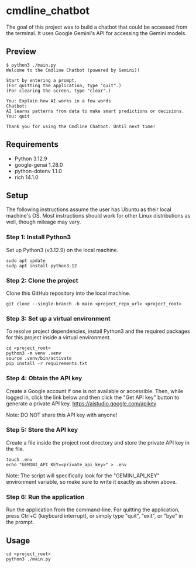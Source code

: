 # cmdline_chatbot

The goal of this project was to build a chatbot that could be accessed from the terminal. It uses Google Gemini's API for accessing the Gemini models.

## Preview

    $ python3 ./main.py 
    Welcome to the Cmdline Chatbot (powered by Gemini)!

    Start by entering a prompt.
    (For quitting the application, type "quit".)
    (For clearing the screen, type "clear".)

    You: Explain how AI works in a few words
    Chatbot:
    AI learns patterns from data to make smart predictions or decisions.
    You: quit

    Thank you for using the Cmdline Chatbot. Until next time!

## Requirements

- Python 3.12.9
- google-genai 1.28.0
- python-dotenv 1.1.0
- rich 14.1.0

## Setup
The following instructions assume the user has Ubuntu as their local machine's OS. Most instructions should work for other Linux distributions as well, though mileage may vary.

### Step 1: Install Python3
Set up Python3 (v3.12.9) on the local machine.

    sudo apt update 
    sudp apt install python3.12
    
### Step 2: Clone the project
Clone this GitHub repository into the local machine.
    
    git clone --single-branch -b main <project_repo_url> <project_root> 
    
### Step 3: Set up a virtual environment
To resolve project dependencies, install Python3 and the required packages for this project inside a virtual environment. 
    
    cd <project_root> 
    python3 -m venv .venv 
    source .venv/bin/activate
    pip install -r requirements.txt

### Step 4: Obtain the API key
Create a Google account if one is not available or accessible. Then, while logged in, click the link below and then click the "Get API key" button to generate a private API key. 
https://aistudio.google.com/apikey

Note: DO NOT share this API key with anyone!

### Step 5: Store the API key
Create a file inside the project root directory and store the private API key in the file.
    
    touch .env 
    echo "GEMINI_API_KEY=<private_api_key>" > .env

Note: The script will specifically look for the "GEMINI_API_KEY" environment variable, so make sure to write it exactly as shown above.

### Step 6: Run the application
Run the application from the command-line. For quitting the application, press Ctrl+C (keyboard interrupt), or simply type "quit", "exit", or "bye" in the prompt. 

## Usage
    
    cd <project_root>
    python3 ./main.py
